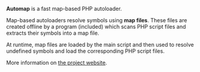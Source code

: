 **Automap** is a fast map-based PHP autoloader.

Map-based autoloaders resolve symbols using **map files**. These files
are created offline by a program (included) which scans PHP script files
and extracts their symbols into a map file.

At runtime, map files are loaded by the main script and then used
to resolve undefined symbols and load the corresponding PHP script
files.

More information on [the project website](http://automap.tekwire.net).
